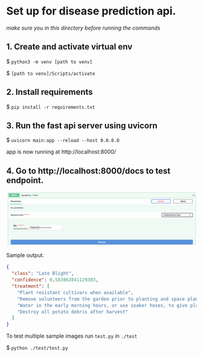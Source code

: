 # Set up for disease prediction api.

_make sure you in this directory before running the commands_

## 1. Create and activate virtual env

$ `python3 -m venv [path to venv]`

$ `[path to venv]/Scripts/activate`

## 2. Install requirements

$ `pip install -r requirements.txt`

## 3. Run the fast api server using uvicorn

$ `uvicorn main:app --reload --host 0.0.0.0`

app is now running at http://localhost:8000/

## 4. Go to http://localhost:8000/docs to test endpoint.

![post](./images/post.png)

Sample output.

```json
{
  "class": "Late Blight",
  "confidence": 0.583862841129303,
  "treatment": [
    "Plant resistant cultivars when available",
    "Remove volunteers from the garden prior to planting and space plants far enough apart to allow for plenty of air circulation.",
    "Water in the early morning hours, or use soaker hoses, to give plants time to dry out during the day — avoid overhead irrigation.",
    "Destroy all potato debris after harvest"
  ]
}
```

To test multiple sample images run `test.py` in `./test `

$ `python ./test/test.py`
